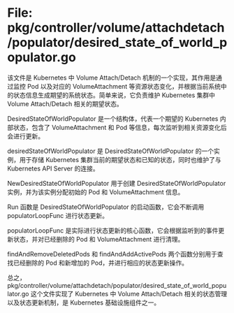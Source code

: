 # File: pkg/controller/volume/attachdetach/populator/desired_state_of_world_populator.go

该文件是 Kubernetes 中 Volume Attach/Detach 机制的一个实现，其作用是通过监控 Pod 以及对应的 VolumeAttachment 等资源状态变化，并根据当前系统中的状态信息生成期望的系统状态。简单来说，它负责维护 Kubernetes 集群中 Volume Attach/Detach 相关的期望状态。

DesiredStateOfWorldPopulator 是一个结构体，代表一个期望的 Kubernetes 内部状态，包含了 VolumeAttachment 和 Pod 等信息，每次监听到相关资源变化后会进行更新。

desiredStateOfWorldPopulator 是 DesiredStateOfWorldPopulator 的一个实例，用于存储 Kubernetes 集群当前的期望状态和已知的状态，同时也维护了与 Kubernetes API Server 的连接。

NewDesiredStateOfWorldPopulator 用于创建 DesiredStateOfWorldPopulator 实例，并为该实例分配初始的 Pod 和 VolumeAttachment 信息。

Run 函数是 DesiredStateOfWorldPopulator 的启动函数，它会不断调用 populatorLoopFunc 进行状态更新。

populatorLoopFunc 是实际进行状态更新的核心函数，它会根据监听到的事件更新状态，并对已经删除的 Pod 和 VolumeAttachment 进行清理。

findAndRemoveDeletedPods 和 findAndAddActivePods 两个函数分别用于查找已经删除的 Pod 和新增加的 Pod，并进行相应的状态更新操作。

总之，pkg/controller/volume/attachdetach/populator/desired_state_of_world_populator.go 这个文件实现了 Kubernetes 中 Volume Attach/Detach 相关的状态管理以及状态更新机制，是 Kubernetes 基础设施组件之一。

